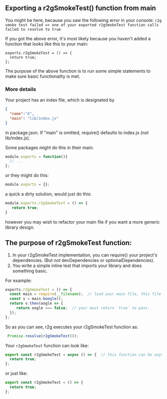 

## Exporting a r2gSmokeTest() function from main

You might be here, because you saw the following error in your console:
`r2g smoke test failed => one of your exported r2gSmokeTest function calls failed to resolve to true`

If you got the above error, it's most likely because you haven't added a function that looks like this to your main:

```
exports.r2gSmokeTest = () => {
  return true;
};
```

The purpose of the above function is to run some simple statements to make sure basic functionality is met.

### More details

Your project has an index file, which is designated by

```json
{
  "name":"X",
  "main": "lib/index.js"
}
```

in package.json. If "main" is omitted, require() defaults to index.js (not lib/index.js).


Some packages might do this in their main:

```js
module.exports = function(){
  // ...
};
```

or they might do this:

```js
module.exports = {};
```

a quick a dirty solution, would just do this:

```js
module.exports.r2gSmokeTest = () => {
   return true;
}
```

however you may wish to refactor your main file if you
want a more generic library design.


## The purpose of r2gSmokeTest function:


1. In your r2gSmokeTest implementation, you can require() your project's dependencies. (But *not* devDependencies or optionalDependencies).
2. You write a simple inline test that imports your library and does something basic.


For example:

```js
exports.r2gSmokeTest = () => {
  const main = require(__filename);  // load your main file, this file of course
  const v = main.boogle();
  return v.then(oogle => {
     return oogle === false;  // your must return `true` to pass.
  });
};
```


So as you can see, r2g executes your r2gSmokeTest function as:

```js
 Promise.resolve(r2gSmokeTest());
```


Your `r2gSmokeTest` function can look like:

```js
export const r2gSmokeTest = async () => {  // this function can be async
  return true;
};
```

or just like:

```js
export const r2gSmokeTest = () => {
  return true;
};
```
